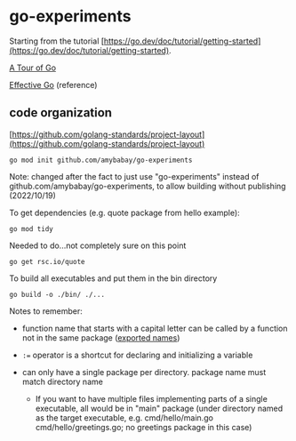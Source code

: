 # go-experiments

Starting from the tutorial
[https://go.dev/doc/tutorial/getting-started](https://go.dev/doc/tutorial/getting-started).

[A Tour of Go](https://go.dev/tour/welcome/1)

[Effective Go](https://go.dev/doc/effective_go) (reference)

## code organization

[https://github.com/golang-standards/project-layout](https://github.com/golang-standards/project-layout)

```
go mod init github.com/amybabay/go-experiments
```

Note: changed after the fact to just use "go-experiments" instead of
github.com/amybabay/go-experiments, to allow building without publishing
(2022/10/19)

To get dependencies (e.g. quote package from hello example):
```
go mod tidy
```

Needed to do...not completely sure on this point
```
go get rsc.io/quote
```

To build all executables and put them in the bin directory
```
go build -o ./bin/ ./...
```

Notes to remember:
- function name that starts with a capital letter can be called by a function
  not in the same package ([exported names](https://go.dev/tour/basics/3))

- ``:=`` operator is a shortcut for declaring and initializing a variable

- can only have a single package per directory. package name must match
  directory name
    - If you want to have multiple files implementing parts of a single
      executable, all would be in "main" package (under directory named as the
      target executable, e.g. cmd/hello/main.go cmd/hello/greetings.go; no
      greetings package in this case)
